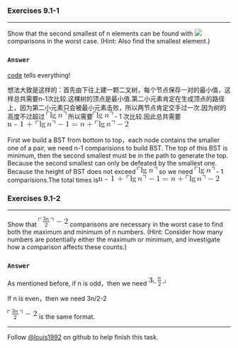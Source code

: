### Exercises 9.1-1
***
Show that the second smallest of n elements can be found with ![](http://latex.codecogs.com/gif.latex?n+\\lceil\\lg{n}\\rceil-2)
comparisons in the worst case. (Hint: Also find the smallest element.)

### `Answer`
[code](./exercise_code/second-smallest.cpp) tells everything!

想法大致是这样的：首先由下往上建一颗二叉树，每个节点保存一对的最小值，这样总共需要n-1次比较.这棵树的顶点是最小值.第二小元素肯定在生成顶点的路径上，因为第二小元素只会被最小元素击败，所以两节点肯定交手过一次.因为树的高度不过超过
![image](./repo/s1/gif-2.gif)  所以需要![image](./repo/s1/gif-2.gif) - 1 次比较.因此总共需要![image](./repo/s1/gif.gif)

First we build a BST from bottom to top，each node contains the smaller one of a pair, we need n-1 comparisions to build BST. The top of this BST is minimum, then the second smallest must be in the path to generate the top. Because the second smallest can only be defeated by the smallest one. Because the height of BST does not exceed
![image](./repo/s1/gif-2.gif)  so we need ![image](./repo/s1/gif-2.gif) - 1 comparisions.The total times is![image](./repo/s1/gif.gif)


### Exercises 9.1-2
***
Show that ![image](./repo/s1/gif-3.gif)  comparisons are necessary in the worst case to find both the maximum and minimum of n numbers. (Hint: Consider how many numbers are potentially either the maximum or minimum, and investigate how a comparison affects these counts.)

### `Answer`

As mentioned before, if n is odd，then we need
![image](./repo/s1/gif-4.gif)

If n is even，then we need 3n/2-2


![image](./repo/s1/gif-3.gif) is the same format.



***
Follow [@louis1992](https://github.com/gzc) on github to help finish this task.

